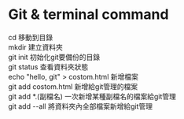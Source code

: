 # Git & terminal command

<html>
  <body>
    <div style="margin:0px auto;">
    <div style="font-size=24px;">cd 移動到目錄</div>
    <div style="font-size=20px;">mkdir 建立資料夾</div>
    <div style="font-size=20px;">git init 初始化git要備份的目錄</div>
    <div style="font-size=20px;">git status 查看資料夾狀態</div>
    <div style="font-size=20px;">echo "hello, git" > costom.html 新增檔案</div>
    <div style="font-size=20px;">git add costom.html 新增給git管理的檔案</div>
    <div style="font-size=20px;">git add *.(副檔名) 一次新增某種副檔名的檔案給git管理</div>
    <div style="font-size=20px;">git add --all 將資料夾內全部檔案新增給git管理</div>
      </div>
    </body>
  </html>
